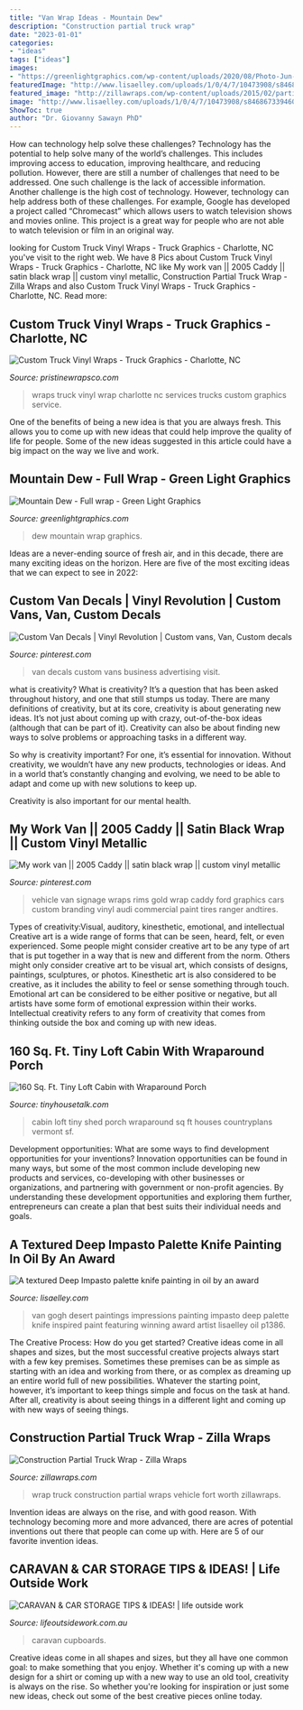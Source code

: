 ```yaml
---
title: "Van Wrap Ideas - Mountain Dew"
description: "Construction partial truck wrap"
date: "2023-01-01"
categories:
- "ideas"
tags: ["ideas"]
images:
- "https://greenlightgraphics.com/wp-content/uploads/2020/08/Photo-Jun-27-6-29-31-PM-scaled.jpg"
featuredImage: "http://www.lisaelley.com/uploads/1/0/4/7/10473908/s846867339460624280_p1386_i146_w898.jpeg?width=640"
featured_image: "http://zillawraps.com/wp-content/uploads/2015/02/partial-construction-truck-wrap.jpg"
image: "http://www.lisaelley.com/uploads/1/0/4/7/10473908/s846867339460624280_p1386_i146_w898.jpeg?width=640"
ShowToc: true
author: "Dr. Giovanny Sawayn PhD"
---
```



How can technology help solve these challenges?
Technology has the potential to help solve many of the world’s challenges. This includes improving access to education, improving healthcare, and reducing pollution. However, there are still a number of challenges that need to be addressed. One such challenge is the lack of accessible information. Another challenge is the high cost of technology. However, technology can help address both of these challenges. For example, Google has developed a project called “Chromecast” which allows users to watch television shows and movies online. This project is a great way for people who are not able to watch television or film in an original way.

	

		
looking for Custom Truck Vinyl Wraps - Truck Graphics - Charlotte, NC you've visit to the right web. We have 8 Pics about Custom Truck Vinyl Wraps - Truck Graphics - Charlotte, NC like My work van || 2005 Caddy || satin black wrap || custom vinyl metallic, Construction Partial Truck Wrap - Zilla Wraps and also Custom Truck Vinyl Wraps - Truck Graphics - Charlotte, NC. Read more:
		
    
## Custom Truck Vinyl Wraps - Truck Graphics - Charlotte, NC

<img loading=lazy src="https://www.pristinewrapsco.com/wp-content/uploads/2020/09/Truck-Wraps-Hero-scaled-e1604042178525.jpg" onerror="this.onerror=null;this.src='https://tse3.mm.bing.net/th?id=OIP.bjgcPHc0aj37RgwAWcfmGwHaE6&amp;pid=15.1';" alt="Custom Truck Vinyl Wraps - Truck Graphics - Charlotte, NC">

_Source: pristinewrapsco.com_

>wraps truck vinyl wrap charlotte nc services trucks custom graphics service. 

	

One of the benefits of being a new idea is that you are always fresh. This allows you to come up with new ideas that could help improve the quality of life for people. Some of the new ideas suggested in this article could have a big impact on the way we live and work.

    
## Mountain Dew - Full Wrap - Green Light Graphics

<img loading=lazy src="https://greenlightgraphics.com/wp-content/uploads/2020/08/Photo-Jun-27-6-29-31-PM-scaled.jpg" onerror="this.onerror=null;this.src='https://tse1.mm.bing.net/th?id=OIP.8BYTX1dHDKLyUsYQeUhe-QHaFj&amp;pid=15.1';" alt="Mountain Dew - Full wrap - Green Light Graphics">

_Source: greenlightgraphics.com_

>dew mountain wrap graphics. 

	

Ideas are a never-ending source of fresh air, and in this decade, there are many exciting ideas on the horizon. Here are five of the most exciting ideas that we can expect to see in 2022: 

    
## Custom Van Decals | Vinyl Revolution | Custom Vans, Van, Custom Decals

<img loading=lazy src="https://i.pinimg.com/736x/8f/c4/9d/8fc49df97ab4b97a65c406204aebec2d.jpg" onerror="this.onerror=null;this.src='https://tse3.mm.bing.net/th?id=OIP.d-W8_eveJtREsNp5N0GRQwHaJ3&amp;pid=15.1';" alt="Custom Van Decals | Vinyl Revolution | Custom vans, Van, Custom decals">

_Source: pinterest.com_

>van decals custom vans business advertising visit. 

	

what is creativity?
What is creativity? It’s a question that has been asked throughout history, and one that still stumps us today. There are many definitions of creativity, but at its core, creativity is about generating new ideas.
It’s not just about coming up with crazy, out-of-the-box ideas (although that can be part of it). Creativity can also be about finding new ways to solve problems or approaching tasks in a different way.

So why is creativity important? For one, it’s essential for innovation. Without creativity, we wouldn’t have any new products, technologies or ideas. And in a world that’s constantly changing and evolving, we need to be able to adapt and come up with new solutions to keep up.

Creativity is also important for our mental health.

    
## My Work Van || 2005 Caddy || Satin Black Wrap || Custom Vinyl Metallic

<img loading=lazy src="https://i.pinimg.com/736x/16/00/7b/16007b44577c98a2eb055ae6bcd8aa57--vehicle-wraps-gold-paint.jpg" onerror="this.onerror=null;this.src='https://tse2.mm.bing.net/th?id=OIP.hH-K4Us5VVjYZWfOk2eKmQHaHa&amp;pid=15.1';" alt="My work van || 2005 Caddy || satin black wrap || custom vinyl metallic">

_Source: pinterest.com_

>vehicle van signage wraps rims gold wrap caddy ford graphics cars custom branding vinyl audi commercial paint tires ranger andtires. 

	

Types of creativity:Visual, auditory, kinesthetic, emotional, and intellectual
Creative art is a wide range of forms that can be seen, heard, felt, or even experienced. Some people might consider creative art to be any type of art that is put together in a way that is new and different from the norm. Others might only consider creative art to be visual art, which consists of designs, paintings, sculptures, or photos. Kinesthetic art is also considered to be creative, as it includes the ability to feel or sense something through touch. Emotional art can be considered to be either positive or negative, but all artists have some form of emotional expression within their works. Intellectual creativity refers to any form of creativity that comes from thinking outside the box and coming up with new ideas.

    
## 160 Sq. Ft. Tiny Loft Cabin With Wraparound Porch

<img loading=lazy src="http://tinyhousetalk.com/wp-content/uploads/160-SF-Shed-Cabin-in-Vermont-006-600x900.jpg" onerror="this.onerror=null;this.src='https://tse3.mm.bing.net/th?id=OIP.TVIvbnel-rTPLe33Apx6ngHaLH&amp;pid=15.1';" alt="160 Sq. Ft. Tiny Loft Cabin with Wraparound Porch">

_Source: tinyhousetalk.com_

>cabin loft tiny shed porch wraparound sq ft houses countryplans vermont sf. 

	

Development opportunities: What are some ways to find development opportunities for your inventions?
Innovation opportunities can be found in many ways, but some of the most common include developing new products and services, co-developing with other businesses or organizations, and partnering with government or non-profit agencies. By understanding these development opportunities and exploring them further, entrepreneurs can create a plan that best suits their individual needs and goals.

    
## A Textured Deep Impasto Palette Knife Painting In Oil By An Award

<img loading=lazy src="http://www.lisaelley.com/uploads/1/0/4/7/10473908/s846867339460624280_p1386_i146_w898.jpeg?width=640" onerror="this.onerror=null;this.src='https://tse1.mm.bing.net/th?id=OIP.9ehGlK94URQfXElPEJlG2AHaJ5&amp;pid=15.1';" alt="A textured Deep Impasto palette knife painting in oil by an award">

_Source: lisaelley.com_

>van gogh desert paintings impressions painting impasto deep palette knife inspired paint featuring winning award artist lisaelley oil p1386. 

	

The Creative Process: How do you get started?
Creative ideas come in all shapes and sizes, but the most successful creative projects always start with a few key premises. Sometimes these premises can be as simple as starting with an idea and working from there, or as complex as dreaming up an entire world full of new possibilities. Whatever the starting point, however, it’s important to keep things simple and focus on the task at hand. After all, creativity is about seeing things in a different light and coming up with new ways of seeing things.

    
## Construction Partial Truck Wrap - Zilla Wraps

<img loading=lazy src="http://zillawraps.com/wp-content/uploads/2015/02/partial-construction-truck-wrap.jpg" onerror="this.onerror=null;this.src='https://tse2.mm.bing.net/th?id=OIP.1bWPH0boIMcBFV8yiL48HAHaE8&amp;pid=15.1';" alt="Construction Partial Truck Wrap - Zilla Wraps">

_Source: zillawraps.com_

>wrap truck construction partial wraps vehicle fort worth zillawraps. 

	

Invention ideas are always on the rise, and with good reason. With technology becoming more and more advanced, there are acres of potential inventions out there that people can come up with. Here are 5 of our favorite invention ideas.

    
## CARAVAN &amp; CAR STORAGE TIPS &amp; IDEAS! | Life Outside Work

<img loading=lazy src="https://lifeoutsidework.com.au/wp-content/uploads/2017/12/IMG_0217-e1512269890814-768x1024.jpg" onerror="this.onerror=null;this.src='https://tse2.mm.bing.net/th?id=OIP.eYehlSxca0hdu2DN2F1-NwHaJ4&amp;pid=15.1';" alt="CARAVAN &amp; CAR STORAGE TIPS &amp; IDEAS! | life outside work">

_Source: lifeoutsidework.com.au_

>caravan cupboards. 

	

Creative ideas come in all shapes and sizes, but they all have one common goal: to make something that you enjoy. Whether it's coming up with a new design for a shirt or coming up with a new way to use an old tool, creativity is always on the rise. So whether you're looking for inspiration or just some new ideas, check out some of the best creative pieces online today.

